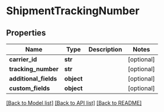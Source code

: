 # ShipmentTrackingNumber

## Properties
Name | Type | Description | Notes
------------ | ------------- | ------------- | -------------
**carrier_id** | **str** |  | [optional] 
**tracking_number** | **str** |  | [optional] 
**additional_fields** | **object** |  | [optional] 
**custom_fields** | **object** |  | [optional] 

[[Back to Model list]](../README.md#documentation-for-models) [[Back to API list]](../README.md#documentation-for-api-endpoints) [[Back to README]](../README.md)


